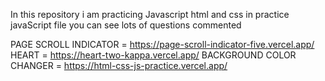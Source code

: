 In this repository i am practicing Javascript html and css 
in practice javaScript file you can see lots of questions commented

PAGE SCROLL INDICATOR = https://page-scroll-indicator-five.vercel.app/
HEART = https://heart-two-kappa.vercel.app/
BACKGROUND COLOR CHANGER = https://html-css-js-practice.vercel.app/
